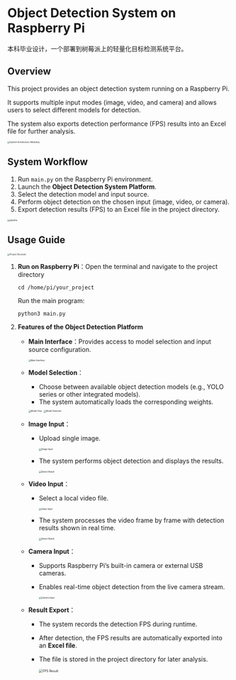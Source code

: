 # Object Detection System on Raspberry Pi

本科毕业设计，一个部署到树莓派上的轻量化目标检测系统平台。

## Overview

This project provides an object detection system running on a Raspberry Pi.

It supports multiple input modes (image, video, and camera) and allows users to select different models for detection.

The system also exports detection performance (FPS) results into an Excel file for further analysis.

<img src=".\assets\功能模块图.jpg" alt="System Architecture (Modules)" style="zoom: 33%;" />

## System Workflow

1. Run `main.py` on the Raspberry Pi environment.
2. Launch the **Object Detection System Platform**.
3. Select the detection model and input source.
4. Perform object detection on the chosen input (image, video, or camera).
5. Export detection results (FPS) to an Excel file in the project directory.

<img src=".\assets\流程图.jpg" alt="pipeline" style="zoom: 33%;" />

## Usage Guide

<img src=".\assets\项目结构.jpg" alt="Project Structure" style="zoom: 33%;" />

1. **Run on Raspberry Pi**：Open the terminal and navigate to the project directory

   ```shell
   cd /home/pi/your_project
   ```

   Run the main program:

   ```shell
   python3 main.py
   ```

   

2. **Features of the Object Detection Platform**

   - **Main Interface**：Provides access to model selection and input source configuration.

     <img src=".\assets\主界面.jpg" alt="Main Interface" style="zoom:33%;" />

   - **Model Selection**：

     - Choose between available object detection models (e.g., YOLO series or other integrated models).
     - The system automatically loads the corresponding weights.

     <img src=".\assets\模型文件.jpg" alt="Model Files" style="zoom:33%;" />

     <img src=".\assets\模型选择.jpg" alt="Model Selection" style="zoom:33%;" />

   - **Image Input**：

     - Upload single image.
   
       <img src=".\assets\图片输入.jpg" alt="Image Input" style="zoom:33%;" />
   
     - The system performs object detection and displays the results.
   
       <img src=".\assets\图片输入2.jpg" alt="Detect Result" style="zoom:33%;" />

   - **Video Input**：

     - Select a local video file.
   
       <img src=".\assets\视频输入.jpg" alt="Video Input" style="zoom:33%;" />
   
     - The system processes the video frame by frame with detection results shown in real time.
   
       <img src=".\assets\视频输入2.jpg" alt="Detect Result" style="zoom: 33%;" />
   
   - **Camera Input**：
   
     - Supports Raspberry Pi’s built-in camera or external USB cameras.
   
     - Enables real-time object detection from the live camera stream.
   
       <img src=".\assets\摄像头输入.jpg" alt="Camera Input" style="zoom:33%;" />
   
   - **Result Export**：
   
     - The system records the detection FPS during runtime.
     
     - After detection, the FPS results are automatically exported into an **Excel file**.
     
     - The file is stored in the project directory for later analysis.
     
       <img src=".\assets\结果导出图.jpg" alt="FPS Result" style="zoom:50%;" />
